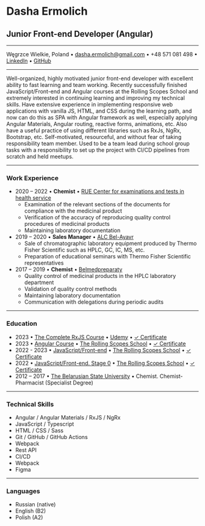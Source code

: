 # Dasha Ermolich

## Junior Front-end Developer (Angular)

---

Węgrzce Wielkie, Poland • dasha.ermolich@gmail.com • +48 571 081 498 • [LinkedIn](https://www.linkedin.com/in/dasha-ermolich-b4b646192/) • [GitHub](https://github.com/DashaErmolich/)

---

Well-organized, highly motivated junior front-end developer with excellent ability to fast learning and team working. Recently successfully finished JavaScript/Front-end and Angular courses at the Rolling Scopes School and extremely interested in continuing learning and improving my technical skills. Have extensive experience in implementing responsive web applications with vanilla JS, HTML, and CSS during the learning path, and now can do this as SPA with Angular framework as well, especially applying Angular Materials, Angular routing, reactive forms, animations, etc. Also have a useful practice of using different libraries such as RxJs, NgRx, Bootstrap, etc. Self-motivated, resourceful, and without fear of taking responsibility team member. Used to be a team lead during school group tasks with a responsibility to set up the project with CI/CD pipelines from scratch and held meetups. 

---

### Work Experience

* 2020 – 2022 • **Chemist** • [RUE Center for examinations and tests in health service](https://rceth.by/en)
  * Examination of the relevant sections of the documents for compliance with the medicinal product
  * Verification of the accuracy of reproducing quality control procedures of medicinal products
  * Maintaining laboratory documentation
* 2019 – 2020 • **Sales Manager** • [ALC Bel-Ayavr](https://www.linkedin.com/company/bvrby/about/)
  * Sale of chromatographic laboratory equipment produced by Thermo Fisher Scientific such as HPLC, GC, IC, MS, etc.
  * Preparation of educational seminars with Thermo Fisher Scientific representatives
* 2017 – 2019 • **Chemist** • [Belmedpreparaty](https://www.belmedpreparaty.com/eng/)
  * Quality control of medicinal products in the HPLC laboratory department
  * Validation of quality control methods
  * Maintaining laboratory documentation
  * Communication with delegations during periodic audits

---

### Education

* 2023 • [The Complete RxJS Course](https://www.udemy.com/course/the-complete-rxjs-course/) • [Udemy](https://www.udemy.com/) • [✓ Certificate](https://ude.my/UC-5546ff37-e077-4d4f-82a7-7d8997740a55)
* 2023 • [Angular Course](https://wearecommunity.io/events/rs-angular-2023q1) • [The Rolling Scopes School](https://rs.school/) • [✓ Certificate](https://app.rs.school/certificate/qmbejauj)
* 2022 - 2023 • [JavaScript/Front-end](https://rs.school/js/) • [The Rolling Scopes School](https://rs.school/) • [✓ Certificate](https://app.rs.school/certificate/y8iodine)
* 2022 • [JavaScript/Front-end. Stage 0](https://rs.school/js-stage0/) • [The Rolling Scopes School](https://rs.school/) • [✓ Certificate](https://app.rs.school/certificate/kalb18to)
* 2012 – 2017 • [The Belarusian State University](https://bsu.by/en/structure/faculties/khimicheskiy-fakultet-d) • Chemist. Chemist-Pharmacist (Specialist Degree)

---

### Technical Skills

* Angular / Angular Materials / RxJS / NgRx
* JavaScript / Typescript
* HTML / CSS / Sass
* Git / GitHub / GitHub Actions
* Webpack
* Rest API
* CI/CD
* Webpack
* Figma

---

### Languages

* Russian (native)
* English (B2)
* Polish (A2)
